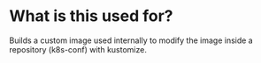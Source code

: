 # What is this used for?
Builds a custom image used internally to modify the image inside a repository (k8s-conf) with kustomize.